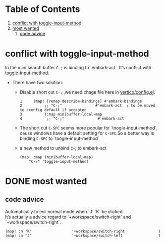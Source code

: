 
# Table of Contents

1.  [conflict with toggle-input-method](#org1f0d019)
2.  [most wanted](#org5f4a23c)
    1.  [code advice](#orgbd8a06c)



<a id="org1f0d019"></a>

# conflict with toggle-input-method

In the mini search buffer `C-;`  is binding to \`embark-act\`. It&rsquo;s conflict with [toggle-input-method](file:///Users/van/.doom.d/modules/neo-emacs/rime/config.el).  

-   There have two solution:  
    -   Disable short cut `C-;` ,we need chage file here in [vertico/config.el](file:///Users/van/.emacs.d/modules/completion/vertico/config.el).  
        
            1     (map! [remap describe-bindings] #'embark-bindings
            2          ;; "C-;"               #'embark-act  ; to be moved to :config default if accepted
            3          (:map minibuffer-local-map
            4           ;; "C-;"               #'embark-act
    -   The short cut `C-SPC` seems more popular for \`toogle-input-method\`, cause windows have a default setting for `C-SPC`.So a better way is binding `C-SPC` to \`toogle-input-method\`
    -   a new method to unbind c-; to embark-act  
        
            (map! :map (minibuffer-local-map)
                "C-;" 'toggle-input-method)


<a id="org5f4a23c"></a>

# DONE most wanted


<a id="orgbd8a06c"></a>

## code advice

Automatically to evil normal mode when \`J\` \`K\` be clicked.  
It&rsquo;s actually a advice regard to \`+workspace/switch-right\` and \`+workspace/switch-right\`.  

    (map! :n "K"                  '+workspace/switch-right               )
    (map! :n "J"                  '+workspace/switch-left                )



